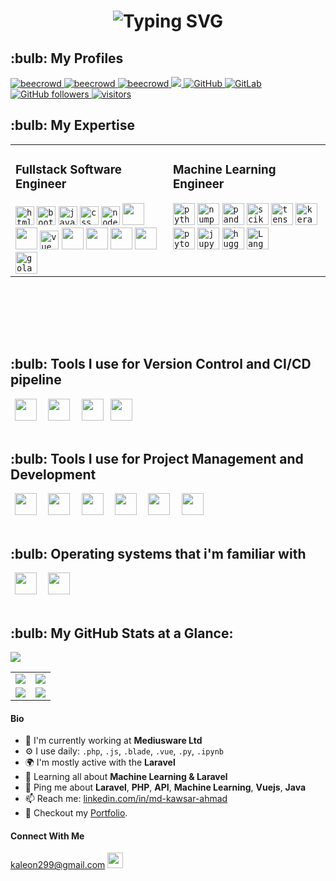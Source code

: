 <h1 align="center">
  <img src="https://readme-typing-svg.herokuapp.com?font=Orbitron&color=0000FF&size=32&center=true&vCenter=true&width=900&height=60&lines=Hello+World!+👋+I'm+Md.+Kawsar+Ahmad;Software+Engineer+|+Researcher+|+AI+Enthusiast;" alt="Typing SVG" />
</h1>




<h2>:bulb: My Profiles</h2>
<p align="left"> 


  <a href="https://www.beecrowd.com.br/judge/en/profile/413853">
    <img src="https://img.shields.io/badge/beecrowd-ahmad043-blueviolet" alt="beecrowd" />
  </a>
  <a href="https://codeforces.com/profile/noob_coder043">
    <img src="https://img.shields.io/badge/CodeForces-noob_coder043-blueviolet" alt="beecrowd" />
  </a>
   <a href="https://www.hackerrank.com/ahmad43">
    <img src="https://img.shields.io/badge/HackerRank-ahmad43-success" alt="beecrowd" />
  </a>
  <a href="https://www.linkedin.com/in/md-kawsar-ahmad-77800a105/">
    <img src="https://img.shields.io/badge/LinkedIn-0077B5?style=for-the-badge&logo=linkedin&logoColor=white" />
  </a>

 <a href="https://github.com/KawsarAhmad43">
  <img alt="GitHub" src="https://img.shields.io/badge/GitHub-KawsarAhmad43-black">
 </a>   
 <a href="https://gitlab.com/KawsarAhmad43">
  <img alt="GitLab" src="https://img.shields.io/badge/GitLab-KawsarAhmad43-orange">
 </a>
  

  <a href="https://github.com/KawsarAhmad43?tab=repositories">
    <img alt="GitHub followers" src="https://img.shields.io/github/followers/KawsarAhmad43?color=green&logo=github">
  </a>
  <a href="https://github.com/KawsarAhmad43/">
    <img src="https://komarev.com/ghpvc/?username=KawsarAhmad43" alt="visitors" />
  </a>


</p>





<h2>:bulb: My Expertise</h2>
<table>
  <tr>
    <td valign="top" width="50%">
      <h3>Fullstack Software Engineer</h3>
      <code><img title="HTML 5" alt="html5" width="30px" src="https://cdn.jsdelivr.net/gh/devicons/devicon/icons/html5/html5-original.svg" /></code>
      <code><img title="Bootstrap" alt="bootstrap" width="30px" src="https://cdn.jsdelivr.net/gh/devicons/devicon/icons/bootstrap/bootstrap-original.svg" /></code>
      <code><img title="JavaScript" alt="javascript" width="30px" src="https://cdn.jsdelivr.net/gh/devicons/devicon/icons/javascript/javascript-original.svg" /></code>
      <code><img title="CSS 3" alt="css 3" width="30px" src="https://cdn.jsdelivr.net/gh/devicons/devicon/icons/css3/css3-original.svg" /></code>
      <code><img title="NodeJS" alt="node js" width="30px" src="https://cdn.jsdelivr.net/gh/devicons/devicon/icons/nodejs/nodejs-original.svg" /></code>
      <code><img width="35px" src="https://cdn.jsdelivr.net/gh/devicons/devicon@latest/icons/laravel/laravel-original.svg" /></code>
      <code><img width="35px" src="https://cdn.jsdelivr.net/gh/devicons/devicon@latest/icons/livewire/livewire-original-wordmark.svg" /></code>
      <code><img title="Vue.js" alt="vue js" width="30px" src="https://cdn.jsdelivr.net/gh/devicons/devicon/icons/vuejs/vuejs-original.svg" /></code>
      <code><img width="35px" src="https://cdn.jsdelivr.net/gh/devicons/devicon@latest/icons/django/django-plain.svg" /></code>
      <code><img width="35px" src="https://cdn.jsdelivr.net/gh/devicons/devicon@latest/icons/solidity/solidity-original.svg" /></code>
      <code><img width="35px" src="https://cdn.jsdelivr.net/gh/devicons/devicon/icons/mysql/mysql-original-wordmark.svg" /></code>
      <code><img width="35px" src="https://cdn.jsdelivr.net/gh/devicons/devicon/icons/php/php-original.svg" /></code>
      <code><img title="Golang" alt="golang" width="35px" src="https://cdn.jsdelivr.net/gh/devicons/devicon/icons/go/go-original.svg" /></code>
    </td>
    <td valign="top" width="50%">
      <h3>Machine Learning Engineer</h3>
      <code><img title="Python" alt="python" width="35px" src="https://cdn.jsdelivr.net/gh/devicons/devicon/icons/python/python-original.svg" /></code>
      <code><img title="NumPy" alt="numpy" width="35px" src="https://cdn.jsdelivr.net/gh/devicons/devicon/icons/numpy/numpy-original.svg" /></code>
      <code><img title="Pandas" alt="pandas" width="35px" src="https://cdn.jsdelivr.net/gh/devicons/devicon/icons/pandas/pandas-original.svg" /></code>
      <code><img title="Scikit-learn" alt="scikitlearn" width="35px" src="https://cdn.jsdelivr.net/gh/devicons/devicon/icons/scikitlearn/scikitlearn-original.svg" /></code>
      <code><img title="TensorFlow" alt="tensorflow" width="35px" src="https://cdn.jsdelivr.net/gh/devicons/devicon/icons/tensorflow/tensorflow-original.svg" /></code>
      <code><img title="Keras" alt="keras" width="35px" src="https://cdn.jsdelivr.net/gh/devicons/devicon/icons/keras/keras-original.svg" /></code>
      <code><img title="PyTorch" alt="pytorch" width="35px" src="https://cdn.jsdelivr.net/gh/devicons/devicon/icons/pytorch/pytorch-original.svg" /></code>
      <code><img title="Jupyter" alt="jupyter" width="35px" src="https://cdn.jsdelivr.net/gh/devicons/devicon/icons/jupyter/jupyter-original-wordmark.svg" /></code>
      <code><img title="Hugging Face" alt="huggingface" width="35px" src="https://cdn.jsdelivr.net/gh/devicons/devicon/icons/huggingface/huggingface-original.svg" /></code>
      <code><img title="LangChain" alt="LangChain" width="35px" src="https://github.com/user-attachments/assets/8040c888-4163-4b69-a66d-369bc1a07c5a" /></code>
    </td>
  </tr>
</table>
</br></br>







<!-- <h2>:bulb: Languages & Frameworks I code in</h2> -->
<!-- <code><img title="HTML 5" alt="html5" width="30px" src="https://cdn.jsdelivr.net/gh/devicons/devicon/icons/html5/html5-original.svg" /></code> -->
<!-- <code><img title="HTML 5" alt="html5" width="30px" src="https://cdn.jsdelivr.net/gh/devicons/devicon/icons/bootstrap/bootstrap-original.svg" /></code> -->
<!-- <code><img title="JavaScript" alt="javascript" width="30px" src="https://cdn.jsdelivr.net/gh/devicons/devicon/icons/javascript/javascript-original.svg" /></code> -->
<!-- <code><img title="Python" alt="python" width="35px" src="https://cdn.jsdelivr.net/gh/devicons/devicon/icons/python/python-original.svg" /></code> -->
<!-- <code><img title="CSS 3" alt="css 3" width="30px" src="https://cdn.jsdelivr.net/gh/devicons/devicon/icons/css3/css3-original.svg" /></code> -->
<!-- <code><img title="ReactJS" alt="react js" width="30px" src="https://cdn.jsdelivr.net/gh/devicons/devicon/icons/react/react-original.svg" /></code> -->
<!-- <code><img title="NodeJS" alt="node js" width="30px" src="https://cdn.jsdelivr.net/gh/devicons/devicon/icons/nodejs/nodejs-original.svg" /></code> -->
<!-- <code><img width="35px" src="https://cdn.jsdelivr.net/gh/devicons/devicon@latest/icons/laravel/laravel-original.svg" /></code> -->
<!-- <code><img width="35px" src="https://cdn.jsdelivr.net/gh/devicons/devicon@latest/icons/livewire/livewire-original-wordmark.svg" /></code> -->
<!-- <code><img title="Vue.js" alt="vue js" width="30px" src="https://cdn.jsdelivr.net/gh/devicons/devicon/icons/vuejs/vuejs-original.svg" /></code> -->
<!-- <code><img title="Machine Learning" alt="machine learning" width="35px" src="https://cdn.jsdelivr.net/gh/devicons/devicon/icons/tensorflow/tensorflow-original.svg" /></code> -->
<!-- <code><img width="35px" src="https://cdn.jsdelivr.net/gh/devicons/devicon@latest/icons/django/django-plain.svg" /></code> -->
<!-- <code><img width="35px" src="https://cdn.jsdelivr.net/gh/devicons/devicon@latest/icons/solidity/solidity-original.svg" /></code> -->
<!-- <code><img width="35px" src="https://cdn.jsdelivr.net/gh/devicons/devicon/icons/mysql/mysql-original-wordmark.svg" /></code> -->
<!-- <code><img width="35px" src="https://cdn.jsdelivr.net/gh/devicons/devicon/icons/php/php-original.svg" /></code> -->
<!-- <code><img width="35px" src="https://cdn.jsdelivr.net/gh/devicons/devicon/icons/c/c-original.svg" /></code> -->
<!-- <code><img width="35px" src="https://cdn.jsdelivr.net/gh/devicons/devicon/icons/cplusplus/cplusplus-original.svg" /></code> -->
<!-- <code><img title="Golang" alt="golang" width="35px" src="https://cdn.jsdelivr.net/gh/devicons/devicon/icons/go/go-original.svg" /></code> -->
<!-- <code><img title="LangChain" alt="LangChain" width="35px" src="https://github.com/user-attachments/assets/8040c888-4163-4b69-a66d-369bc1a07c5a" /></code> -->




</br></br>

<h2>:bulb: Tools I use for Version Control and CI/CD pipeline</h2>    
<code> <img width="35px" src="https://cdn.jsdelivr.net/gh/devicons/devicon/icons/git/git-original-wordmark.svg" /> </code>
<code> <img width="35px" src="https://cdn.jsdelivr.net/gh/devicons/devicon/icons/github/github-original-wordmark.svg" /> </code>
<code> <img width="35px" src="https://cdn.jsdelivr.net/gh/devicons/devicon/icons/gitlab/gitlab-original-wordmark.svg" /></code>
<code> <img width="35px" src="https://cdn.jsdelivr.net/gh/devicons/devicon/icons/bitbucket/bitbucket-original-wordmark.svg" /> </code>              
</br></br>


<h2>:bulb: Tools I use for Project Management and Development</h2>
<code> <img width="35px" src="https://cdn.jsdelivr.net/gh/devicons/devicon/icons/jira/jira-original-wordmark.svg" /> </code>
<code> <img width="35px" src="https://cdn.jsdelivr.net/gh/devicons/devicon/icons/trello/trello-plain-wordmark.svg" /> </code>
<code> <img width="35px" src="https://cdn.jsdelivr.net/gh/devicons/devicon/icons/postman/postman-original-wordmark.svg" /> </code>
<code> <img width="35px" src="https://cdn.jsdelivr.net/gh/devicons/devicon/icons/vscode/vscode-original-wordmark.svg" /> </code>
<code> <img width="35px" src="https://img.icons8.com/color/48/000000/google-colab.png" /> </code>
<code> <img width="35px" src="https://cdn.iconscout.com/icon/free/png-256/free-laragon-3628708-3030006.png" /> </code>
</br></br>


<h2>:bulb: Operating systems that i'm familiar with</h2>
<code> <img width="35px" src="https://cdn.jsdelivr.net/gh/devicons/devicon/icons/centos/centos-original-wordmark.svg" /> </code>
<code> <img width="35px" src="https://cdn.jsdelivr.net/gh/devicons/devicon/icons/windows8/windows8-original.svg" /> </code>             
</br></br>




<h2>:bulb: My GitHub Stats at a Glance:</h2>

![](http://github-profile-summary-cards.vercel.app/api/cards/profile-details?username=KawsarAhmad43&theme=default)


<table>
  <tr>
    <td><img src="http://github-profile-summary-cards.vercel.app/api/cards/repos-per-language?username=KawsarAhmad43&theme=default"></td>
    <td><img src="http://github-profile-summary-cards.vercel.app/api/cards/most-commit-language?username=KawsarAhmad43&theme=default"></td>
  </tr>
  <tr>
    <td><img src="http://github-profile-summary-cards.vercel.app/api/cards/stats?username=KawsarAhmad43&theme=default"></td>
    <td><img src="http://github-profile-summary-cards.vercel.app/api/cards/productive-time?username=KawsarAhmad43&theme=default&utcOffset=8"></td>
  </tr>
</table>






#### Bio

- 🏢 I'm currently working at **Mediusware Ltd**
- ⚙️ I use daily: `.php`, `.js`, `.blade`, `.vue`, `.py`, `.ipynb`
- 🌍 I'm mostly active with the **Laravel**
- 🌱 Learning all about **Machine Learning & Laravel**
- 💬 Ping me about **Laravel**, **PHP**, **API**, **Machine Learning**, **Vuejs**, **Java**
- 📫 Reach me: [linkedin.com/in/md-kawsar-ahmad](https://www.linkedin.com/in/md-kawsar-ahmad-77800a105/)
- 📝 Checkout my [Portfolio](https://kawsarahmad43.github.io/me/).



#### Connect With Me

<p left="center">

<a href="https://www.gmail.com">kaleon299@gmail.com
  <img src="https://img.shields.io/badge/Gmail-D14836?style=for-the-badge&logo=gmail&logoColor=white" height=25>
</a>
</p>


